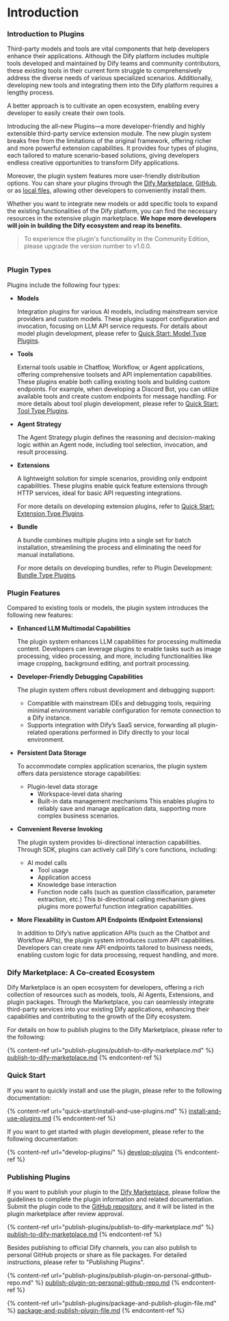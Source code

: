 # Introduction

### **Introduction to Plugins**

Third-party models and tools are vital components that help developers enhance their applications. Although the Dify platform includes multiple tools developed and maintained by Dify teams and community contributors, these existing tools in their current form struggle to comprehensively address the diverse needs of various specialized scenarios. Additionally, developing new tools and integrating them into the Dify platform requires a lengthy process.

A better approach is to cultivate an open ecosystem, enabling every developer to easily create their own tools.

Introducing the all-new Plugins—a more developer-friendly and highly extensible third-party service extension module. The new plugin system breaks free from the limitations of the original framework, offering richer and more powerful extension capabilities. It provides four types of plugins, each tailored to mature scenario-based solutions, giving developers endless creative opportunities to transform Dify applications.

Moreover, the plugin system features more user-friendly distribution options. You can share your plugins through the [Dify Marketplace](publish-plugins/publish-to-dify-marketplace.md), [GitHub](publish-plugins/publish-plugin-on-personal-github-repo.md), or as [local files](publish-plugins/package-and-publish-plugin-file.md), allowing other developers to conveniently install them.

Whether you want to integrate new models or add specific tools to expand the existing functionalities of the Dify platform, you can find the necessary resources in the extensive plugin marketplace. **We hope more developers will join in building the Dify ecosystem and reap its benefits.**

> To experience the plugin's functionality in the Community Edition, please upgrade the version number to v1.0.0.

<figure><img src="https://assets-docs.dify.ai/2025/01/83f9566063db7ae4886f6a139f3f81ff.png" alt=""><figcaption></figcaption></figure>

### **Plugin Types**

Plugins include the following four types:

*   **Models**

    Integration plugins for various AI models, including mainstream service providers and custom models. These plugins support configuration and invocation, focusing on LLM API service requests. For details about model plugin development, please refer to [Quick Start: Model Type Plugins](develop-plugins/model-plugin/).
*   **Tools**

    External tools usable in Chatflow, Workflow, or Agent applications, offering comprehensive toolsets and API implementation capabilities. These plugins enable both calling existing tools and building custom endpoints. For example, when developing a Discord Bot, you can utilize available tools and create custom endpoints for message handling. For more details about tool plugin development, please refer to [Quick Start: Tool Type Plugins](develop-plugins/tool-plugin.md).
*   **Agent Strategy**

    The Agent Strategy plugin defines the reasoning and decision-making logic within an Agent node, including tool selection, invocation, and result processing.
*   **Extensions**

    A lightweight solution for simple scenarios, providing only endpoint capabilities. These plugins enable quick feature extensions through HTTP services, ideal for basic API requesting integrations.

    For more details on developing extension plugins, refer to [Quick Start: Extension Type Plugins](develop-plugins/extension-plugin.md).
*   **Bundle**

    A bundle combines multiple plugins into a single set for batch installation, streamlining the process and eliminating the need for manual installations.

    For more details on developing bundles, refer to Plugin Development: [Bundle Type Plugins](develop-plugins/bundle.md).

### **Plugin Features**

Compared to existing tools or models, the plugin system introduces the following new features:

*   **Enhanced LLM Multimodal Capabilities**

    The plugin system enhances LLM capabilities for processing multimedia content. Developers can leverage plugins to enable tasks such as image processing, video processing, and more, including functionalities like image cropping, background editing, and portrait processing.
*   **Developer-Friendly Debugging Capabilities**

    The plugin system offers robust development and debugging support:

    * Compatible with mainstream IDEs and debugging tools, requiring minimal environment variable configuration for remote connection to a Dify instance.
    * Supports integration with Dify’s SaaS service, forwarding all plugin-related operations performed in Dify directly to your local environment.
*   **Persistent Data Storage**

    To accommodate complex application scenarios, the plugin system offers data persistence storage capabilities:

    * Plugin-level data storage
      * Workspace-level data sharing
      * Built-in data management mechanisms This enables plugins to reliably save and manage application data, supporting more complex business scenarios.
*   **Convenient Reverse Invoking**

    The plugin system provides bi-directional interaction capabilities. Through SDK, plugins can actively call Dify's core functions, including:

    * AI model calls
      * Tool usage
      * Application access
      * Knowledge base interaction
      * Function node calls (such as question classification, parameter extraction, etc.) This bi-directional calling mechanism gives plugins more powerful function integration capabilities.
*   **More Flexability in Custom API Endpoints (Endpoint Extensions)**

    In addition to Dify’s native application APIs (such as the Chatbot and Workflow APIs), the plugin system introduces custom API capabilities. Developers can create new API endpoints tailored to business needs, enabling custom logic for data processing, request handling, and more.

### **Dify Marketplace: A Co-created Ecosystem**

Dify Marketplace is an open ecosystem for developers, offering a rich collection of resources such as models, tools, AI Agents, Extensions, and plugin packages. Through the Marketplace, you can seamlessly integrate third-party services into your existing Dify applications, enhancing their capabilities and contributing to the growth of the Dify ecosystem.

For details on how to publish plugins to the Dify Marketplace, please refer to the following:

{% content-ref url="publish-plugins/publish-to-dify-marketplace.md" %}
[publish-to-dify-marketplace.md](publish-plugins/publish-to-dify-marketplace.md)
{% endcontent-ref %}

### **Quick Start**

If you want to quickly install and use the plugin, please refer to the following documentation:

{% content-ref url="quick-start/install-and-use-plugins.md" %}
[install-and-use-plugins.md](quick-start/install-and-use-plugins.md)
{% endcontent-ref %}

If you want to get started with plugin development, please refer to the following documentation:

{% content-ref url="develop-plugins/" %}
[develop-plugins](develop-plugins/)
{% endcontent-ref %}

### **Publishing Plugins**

If you want to publish your plugin to the [Dify Marketplace](https://marketplace.dify.ai/), please follow the guidelines to complete the plugin information and related documentation. Submit the plugin code to the [GitHub repository](https://github.com/langgenius/dify-official-plugins), and it will be listed in the plugin marketplace after review approval.

{% content-ref url="publish-plugins/publish-to-dify-marketplace.md" %}
[publish-to-dify-marketplace.md](publish-plugins/publish-to-dify-marketplace.md)
{% endcontent-ref %}

Besides publishing to official Dify channels, you can also publish to personal GitHub projects or share as file packages. For detailed instructions, please refer to "Publishing Plugins".

{% content-ref url="publish-plugins/publish-plugin-on-personal-github-repo.md" %}
[publish-plugin-on-personal-github-repo.md](publish-plugins/publish-plugin-on-personal-github-repo.md)
{% endcontent-ref %}

{% content-ref url="publish-plugins/package-and-publish-plugin-file.md" %}
[package-and-publish-plugin-file.md](publish-plugins/package-and-publish-plugin-file.md)
{% endcontent-ref %}






